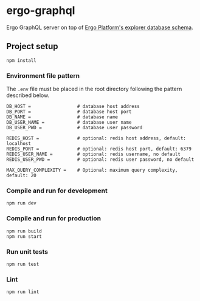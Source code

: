 # ergo-graphql

Ergo GraphQL server on top of [Ergo Platform's explorer database schema](https://github.com/ergoplatform/explorer-backend/blob/master/modules/explorer-core/src/main/resources/db/V9__Schema.sql).

## Project setup

```
npm install
```

### Environment file pattern

The `.env` file must be placed in the root directory following the pattern described below.

```env
DB_HOST =                 # database host address
DB_PORT =                 # database host port
DB_NAME =                 # database name
DB_USER_NAME =            # database user name
DB_USER_PWD =             # database user password

REDIS_HOST =              # optional: redis host address, default: localhost
REDIS_PORT =              # optional: redis host port, default: 6379
REDIS_USER_NAME =         # optional: redis username, no default
REDIS_USER_PWD =          # optional: redis user password, no default

MAX_QUERY_COMPLEXITY =    # Optional: maximum query complexity, default: 20
```

### Compile and run for development

```
npm run dev
```

### Compile and run for production

```
npm run build
npm run start
```

### Run unit tests

```
npm run test
```

### Lint

```
npm run lint
```
